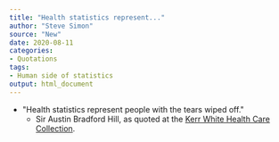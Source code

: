 ```yaml
---
title: "Health statistics represent..."
author: "Steve Simon"
source: "New"
date: 2020-08-11
categories:
- Quotations
tags:
- Human side of statistics
output: html_document
---
```


+ "Health statistics represent people with the tears wiped off."
  + Sir Austin Bradford Hill, as quoted at the [Kerr White Health Care Collection](http://historical.hsl.virginia.edu/kerr/healthstats.cfm.html).

<!---More--->

